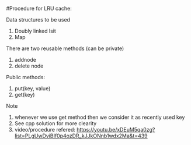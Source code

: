 #Procedure for LRU cache:

Data structures to be used
1. Doubly linked lsit
2. Map

There are two reusable methods (can be private)
1. addnode
2. delete node

Public methods:
1. put(key, value)
2. get(key)

Note
1. whenever we use get method then we consider it as recently used key
2. See cpp solution for more clearity 
3. video/procedure refered: https://youtu.be/xDEuM5qa0zg?list=PLgUwDviBIf0p4ozDR_kJJkONnb1wdx2Ma&t=439 